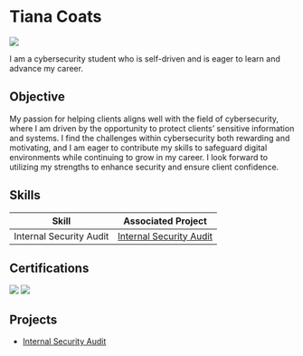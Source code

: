 # Tiana Coats
<a href="https://www.linkedin.com/in/tiana-coats-78618725a/"><img src="https://img.shields.io/badge/-LinkedIn-0072b1?&style=for-the-badge&logo=linkedin&logoColor=white" /></a>

I am a cybersecurity student who is self-driven and is eager to learn and advance my career. 

## Objective
My passion for helping clients aligns well with the field of cybersecurity, where I am driven by the opportunity to protect clients’ sensitive information and systems. I find the challenges within cybersecurity both rewarding and motivating, and I am eager to contribute my skills to safeguard digital environments while continuing to grow in my career. I look forward to utilizing my strengths to enhance security and ensure client confidence.

## Skills

| Skill                                         | Associated Project         |
|-----------------------------------------------|----------------------------|
| Internal Security Audit         | <a href="https://github.com/Tiana-C/Internal-Security-Audit">Internal Security Audit</a>|

## Certifications

<div>
<img src="https://img.shields.io/badge/-Google Cybersecurity-176BEF?&style=for-the-badge" />
<img src="https://img.shields.io/badge/-CompTIA A+-E63615?&style=for-the-badge" />
</div>

## Projects
- <a href="https://github.com/Tiana-C/Internal-Security-Audit">Internal Security Audit</a>


<!--
**Tiana-C/Tiana-C** is a ✨ _special_ ✨ repository because its `README.md` (this file) appears on your GitHub profile.

Here are some ideas to get you started:

- 🔭 I’m currently working on ...
- 🌱 I’m currently learning ...
- 👯 I’m looking to collaborate on ...
- 🤔 I’m looking for help with ...
- 💬 Ask me about ...
- 📫 How to reach me: ...
- 😄 Pronouns: ...
- ⚡ Fun fact: ...
-->
